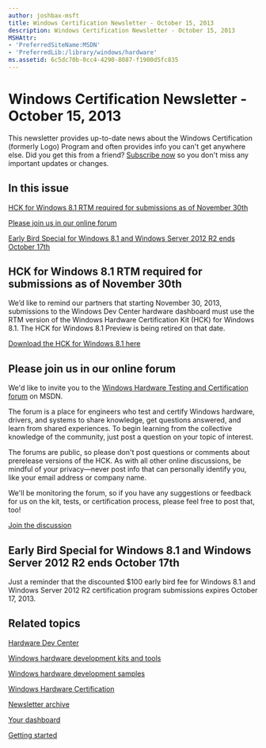 ```yaml
---
author: joshbax-msft
title: Windows Certification Newsletter - October 15, 2013
description: Windows Certification Newsletter - October 15, 2013
MSHAttr:
- 'PreferredSiteName:MSDN'
- 'PreferredLib:/library/windows/hardware'
ms.assetid: 6c5dc70b-0cc4-4290-8087-f1900d5fc835
---
```


# Windows Certification Newsletter - October 15, 2013


This newsletter provides up-to-date news about the Windows Certification (formerly Logo) Program and often provides info you can't get anywhere else. Did you get this from a friend? [Subscribe now](http://go.microsoft.com/fwlink/p/?linkID=313282) so you don't miss any important updates or changes.

## In this issue


[HCK for Windows 8.1 RTM required for submissions as of November 30th](#hck1011)

[Please join us in our online forum](#please1011)

[Early Bird Special for Windows 8.1 and Windows Server 2012 R2 ends October 17th](#early1011)

## <a href="" id="hck1011"></a>HCK for Windows 8.1 RTM required for submissions as of November 30th


We’d like to remind our partners that starting November 30, 2013, submissions to the Windows Dev Center hardware dashboard must use the RTM version of the Windows Hardware Certification Kit (HCK) for Windows 8.1. The HCK for Windows 8.1 Preview is being retired on that date.

[Download the HCK for Windows 8.1 here](https://go.microsoft.com/fwlink/p/?LinkId=733613)

## <a href="" id="please1011"></a>Please join us in our online forum


We'd like to invite you to the [Windows Hardware Testing and Certification forum](http://social.msdn.microsoft.com/Forums/windowsdesktop/en-US/home?forum=whck) on MSDN.

The forum is a place for engineers who test and certify Windows hardware, drivers, and systems to share knowledge, get questions answered, and learn from shared experiences. To begin learning from the collective knowledge of the community, just post a question on your topic of interest.

The forums are public, so please don't post questions or comments about prerelease versions of the HCK. As with all other online discussions, be mindful of your privacy—never post info that can personally identify you, like your email address or company name.

We'll be monitoring the forum, so if you have any suggestions or feedback for us on the kit, tests, or certification process, please feel free to post that, too!

[Join the discussion](http://social.msdn.microsoft.com/Forums/windowsdesktop/en-US/home?forum=whck)

## <a href="" id="early1011"></a>Early Bird Special for Windows 8.1 and Windows Server 2012 R2 ends October 17th


Just a reminder that the discounted $100 early bird fee for Windows 8.1 and Windows Server 2012 R2 certification program submissions expires October 17, 2013.

## Related topics


[Hardware Dev Center](http://msdn.microsoft.com/en-US/windows/hardware/)

[Windows hardware development kits and tools](http://msdn.microsoft.com/windows/hardware/bg127147)

[Windows hardware development samples](http://code.msdn.microsoft.com/windowshardware/)

[Windows Hardware Certification](http://msdn.microsoft.com/en-US/windows/hardware/gg463010)

[Newsletter archive](windows-certification-newsletter-archive.md)

[Your dashboard](https://sysdev.microsoft.com/hardware/member/)

[Getting started](http://msdn.microsoft.com/library/windows/hardware/gg507680/)

 

 







